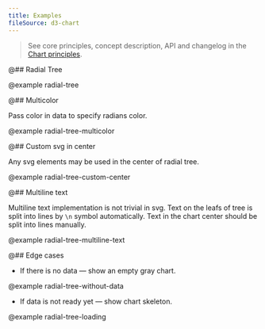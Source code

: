 ```yaml
---
title: Examples
fileSource: d3-chart
---
```


> See core principles, concept description, API and changelog in the [Chart principles](/data-display/d3-chart/).

@## Radial Tree

@example radial-tree

@## Multicolor

Pass color in data to specify radians color.

@example radial-tree-multicolor

@## Custom svg in center

Any svg elements may be used in the center of radial tree.

@example radial-tree-custom-center

@## Multiline text

Multiline text implementation is not trivial in svg. Text on the leafs of tree is split into lines by `\n` symbol automatically. Text in the chart center should be split into lines manually.

@example radial-tree-multiline-text

@## Edge cases

- If there is no data — show an empty gray chart.

@example radial-tree-without-data

- If data is not ready yet — show chart skeleton.

@example radial-tree-loading
